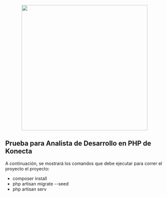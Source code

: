 <p align="center"><a href="https://laravel.com" target="_blank"><img src="https://raw.githubusercontent.com/laravel/art/master/logo-lockup/5%20SVG/2%20CMYK/1%20Full%20Color/laravel-logolockup-cmyk-red.svg" width="400"></a></p>



## Prueba para Analista de Desarrollo en PHP de Konecta

A continuación, se mostrará los comandos que debe ejecutar para correr el proyecto el proyecto:

- composer install
- php artisan migrate --seed
- php artisan serv
